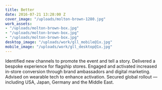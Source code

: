 ```yaml
---
title: Better
date: 2016-07-21 13:28:00 Z
cover_image: "/uploads/molton-brown-1280.jpg"
work_assets:
- "/uploads/molton-brown-box.jpg"
- "/uploads/molton-brown-box.jpg"
- "/uploads/molton-brown-box.jpg"
desktop_image: "/uploads/work/gll_mobile@1x.jpg"
mobile_image: "/uploads/work/gll_desktop@1x.jpg"
---
```


Identified new channels to promote the event and tell a story. Delivered a bespoke experience for flagship stores. Engaged and activated increased in-store conversion through brand ambassadors and digital marketing. Advised on wearable tech to enhance activation. Secured global rollout — including USA, Japan, Germany and the Middle East.
